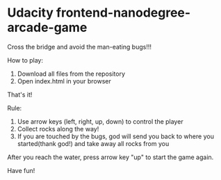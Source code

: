 Udacity frontend-nanodegree-arcade-game 
===============================


Cross the bridge and avoid the man-eating bugs!!!

How to play: 
1. Download all files from the repository
2. Open index.html in your browser

That's it!

Rule:
1. Use arrow keys (left, right, up, down) to control the player
2. Collect rocks along the way! 
3. If you are touched by the bugs, god will send you back to where you started(thank god!) and take away all rocks from you


After you reach the water, press arrow key "up" to start the game again.

Have fun!